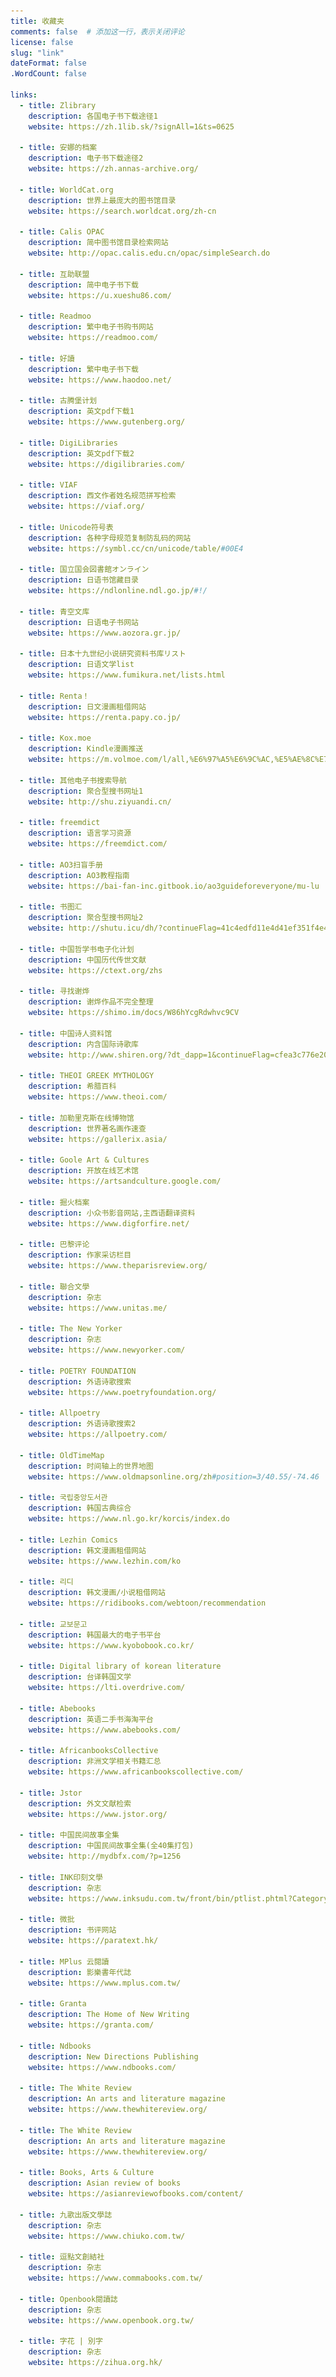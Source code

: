 ```yaml
---
title: 收藏夹
comments: false  # 添加这一行，表示关闭评论
license: false
slug: "link"
dateFormat: false
.WordCount: false

links:
  - title: Zlibrary
    description: 各国电子书下载途径1
    website: https://zh.1lib.sk/?signAll=1&ts=0625

  - title: 安娜的档案
    description: 电子书下载途径2
    website: https://zh.annas-archive.org/

  - title: WorldCat.org
    description: 世界上最庞大的图书馆目录
    website: https://search.worldcat.org/zh-cn

  - title: Calis OPAC
    description: 简中图书馆目录检索网站
    website: http://opac.calis.edu.cn/opac/simpleSearch.do

  - title: 互助联盟
    description: 简中电子书下载
    website: https://u.xueshu86.com/

  - title: Readmoo
    description: 繁中电子书购书网站
    website: https://readmoo.com/

  - title: 好讀
    description: 繁中电子书下载
    website: https://www.haodoo.net/

  - title: 古腾堡计划
    description: 英文pdf下载1
    website: https://www.gutenberg.org/

  - title: DigiLibraries
    description: 英文pdf下载2
    website: https://digilibraries.com/

  - title: VIAF
    description: 西文作者姓名规范拼写检索
    website: https://viaf.org/

  - title: Unicode符号表
    description: 各种字母规范复制防乱码的网站
    website: https://symbl.cc/cn/unicode/table/#00E4

  - title: 国立国会図書館オンライン
    description: 日语书馆藏目录
    website: https://ndlonline.ndl.go.jp/#!/

  - title: 青空文库
    description: 日语电子书网站
    website: https://www.aozora.gr.jp/

  - title: 日本十九世纪小说研究资料书库リスト
    description: 日语文学list
    website: https://www.fumikura.net/lists.html

  - title: Renta！
    description: 日文漫画租借网站
    website: https://renta.papy.co.jp/

  - title: Kox.moe
    description: Kindle漫画推送
    website: https://m.volmoe.com/l/all,%E6%97%A5%E6%9C%AC,%E5%AE%8C%E7%B5%90,score,all,s,BL,0,0/

  - title: 其他电子书搜索导航
    description: 聚合型搜书网址1
    website: http://shu.ziyuandi.cn/

  - title: freemdict
    description: 语言学习资源
    website: https://freemdict.com/

  - title: AO3扫盲手册
    description: AO3教程指南
    website: https://bai-fan-inc.gitbook.io/ao3guideforeveryone/mu-lu

  - title: 书图汇
    description: 聚合型搜书网址2
    website: http://shutu.icu/dh/?continueFlag=41c4edfd11e4d41ef351f4e4043343a4%20%E2%80%8B%E2%80%8B%E2%80%8B%E2%80%8B

  - title: 中国哲学书电子化计划
    description: 中国历代传世文献
    website: https://ctext.org/zhs

  - title: 寻找谢烨
    description: 谢烨作品不完全整理
    website: https://shimo.im/docs/W86hYcgRdwhvc9CV

  - title: 中国诗人资料馆
    description: 内含国际诗歌库
    website: http://www.shiren.org/?dt_dapp=1&continueFlag=cfea3c776e207d6956d714f592542618

  - title: THEOI GREEK MYTHOLOGY
    description: 希腊百科
    website: https://www.theoi.com/

  - title: 加勒里克斯在线博物馆
    description: 世界著名画作速查
    website: https://gallerix.asia/

  - title: Goole Art & Cultures
    description: 开放在线艺术馆
    website: https://artsandculture.google.com/

  - title: 掘火档案
    description: 小众书影音网站,主西语翻译资料
    website: https://www.digforfire.net/

  - title: 巴黎评论
    description: 作家采访栏目
    website: https://www.theparisreview.org/

  - title: 聯合文學
    description: 杂志
    website: https://www.unitas.me/

  - title: The New Yorker
    description: 杂志
    website: https://www.newyorker.com/

  - title: POETRY FOUNDATION
    description: 外语诗歌搜索
    website: https://www.poetryfoundation.org/

  - title: Allpoetry
    description: 外语诗歌搜索2
    website: https://allpoetry.com/

  - title: OldTimeMap
    description: 时间轴上的世界地图
    website: https://www.oldmapsonline.org/zh#position=3/40.55/-74.46

  - title: 국립중앙도서관
    description: 韩国古典综合
    website: https://www.nl.go.kr/korcis/index.do

  - title: Lezhin Comics
    description: 韩文漫画租借网站
    website: https://www.lezhin.com/ko

  - title: 리디
    description: 韩文漫画/小说租借网站
    website: https://ridibooks.com/webtoon/recommendation

  - title: 교보문고
    description: 韩国最大的电子书平台
    website: https://www.kyobobook.co.kr/

  - title: Digital library of korean literature
    description: 台译韩国文学
    website: https://lti.overdrive.com/

  - title: Abebooks
    description: 英语二手书海淘平台
    website: https://www.abebooks.com/

  - title: AfricanbooksCollective
    description: 非洲文学相关书籍汇总
    website: https://www.africanbookscollective.com/

  - title: Jstor
    description: 外文文献检索
    website: https://www.jstor.org/

  - title: 中国民间故事全集
    description: 中国民间故事全集(全40集打包)
    website: http://mydbfx.com/?p=1256

  - title: INK印刻文學
    description: 杂志
    website: https://www.inksudu.com.tw/front/bin/ptlist.phtml?Category=226049

  - title: 微批
    description: 书评网站
    website: https://paratext.hk/

  - title: MPlus 云閱讀
    description: 影樂書年代誌
    website: https://www.mplus.com.tw/

  - title: Granta
    description: The Home of New Writing
    website: https://granta.com/

  - title: Ndbooks
    description: New Directions Publishing
    website: https://www.ndbooks.com/

  - title: The White Review 
    description: An arts and literature magazine
    website: https://www.thewhitereview.org/

  - title: The White Review 
    description: An arts and literature magazine
    website: https://www.thewhitereview.org/

  - title: Books, Arts & Culture 
    description: Asian review of books
    website: https://asianreviewofbooks.com/content/

  - title: 九歌出版文學誌
    description: 杂志
    website: https://www.chiuko.com.tw/

  - title: 逗點文創結社
    description: 杂志
    website: https://www.commabooks.com.tw/

  - title: Openbook閱讀誌
    description: 杂志
    website: https://www.openbook.org.tw/

  - title: 字花 | 別字
    description: 杂志
    website: https://zihua.org.hk/











menu:
  main:
    weight: 120
    params:
      icon: bookmark
---
```


<img src="/images/020.png" width=60px height=auto>
这里存搜书链接，部分需要魔法访问。
